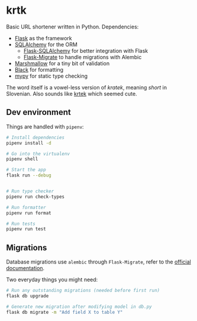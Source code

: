 # krtk

Basic URL shortener written in Python. Dependencies:
- [Flask](https://flask.palletsprojects.com/) as the framework
- [SQLAlchemy](https://www.sqlalchemy.org/) for the ORM
  - [Flask-SQLAlchemy](https://flask-sqlalchemy.palletsprojects.com) for better integration with Flask
  - [Flask-Migrate](https://flask-migrate.readthedocs.io) to handle migrations with Alembic
- [Marshmallow](https://marshmallow.readthedocs.io) for a tiny bit of validation
- [Black](https://black.readthedocs.io) for formatting
- [mypy](https://mypy-lang.org/) for static type checking

The word itself is a vowel-less version of _kratek_, meaning _short_ in
Slovenian. Also sounds like [krtek](https://sl.wikipedia.org/wiki/Krtek) which
seemed cute.

## Dev environment
Things are handled with `pipenv`:

```bash
# Install dependencies
pipenv install -d

# Go into the virtualenv
pipenv shell

# Start the app
flask run --debug


# Run type checker
pipenv run check-types

# Run formatter
pipenv run format

# Run tests
pipenv run test
```

## Migrations
Database migrations use `alembic` through `Flask-Migrate`, refer to the
[official documentation](https://flask-migrate.readthedocs.io/).

Two everyday things you might need:
```bash
# Run any outstanding migrations (needed before first run)
flask db upgrade

# Generate new migration after modifying model in db.py
flask db migrate -m "Add field X to table Y"
```
